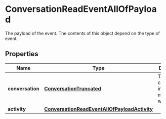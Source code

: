 

# ConversationReadEventAllOfPayload

The payload of the event. The contents of this object depend on the type of event.

## Properties

| Name | Type | Description | Notes |
|------------ | ------------- | ------------- | -------------|
|**conversation** | [**ConversationTruncated**](ConversationTruncated.md) | The conversation in which the message was read. |  [optional] |
|**activity** | [**ConversationReadEventAllOfPayloadActivity**](ConversationReadEventAllOfPayloadActivity.md) |  |  [optional] |




